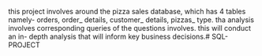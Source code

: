 this project involves around the pizza sales database, which has 4 tables namely- orders, order_ details, customer_ details, pizzas_ type. tha analysis involves corresponding queries of the questions involves. this will conduct an in- depth analysis that will inform key business decisions.# SQL-PROJECT

